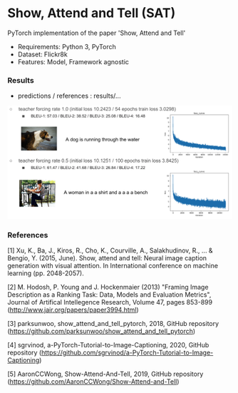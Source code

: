 # Show, Attend and Tell (SAT)

PyTorch implementation of the paper 'Show, Attend and Tell'

* Requirements: Python 3, PyTorch
* Dataset: Flickr8k
* Features: Model, Framework agnostic

### Results
* predictions / references : results/...

![result](results/result.png)

### References
[1] Xu, K., Ba, J., Kiros, R., Cho, K., Courville, A., Salakhudinov, R., ... & Bengio, Y. (2015, June). Show, attend and tell: Neural image caption generation with visual attention. In International conference on machine learning (pp. 2048-2057).

[2] M. Hodosh, P. Young and J. Hockenmaier (2013) "Framing Image Description as a Ranking Task: Data, Models and Evaluation Metrics", Journal of Artifical Intellegence Research, Volume 47, pages 853-899 (http://www.jair.org/papers/paper3994.html)

[3] parksunwoo, show_attend_and_tell_pytorch, 2018, GitHub repository (https://github.com/parksunwoo/show_attend_and_tell_pytorch)

[4] sgrvinod, a-PyTorch-Tutorial-to-Image-Captioning, 2020, GitHub repository (https://github.com/sgrvinod/a-PyTorch-Tutorial-to-Image-Captioning)

[5] AaronCCWong, Show-Attend-And-Tell, 2019, GitHub repository (https://github.com/AaronCCWong/Show-Attend-and-Tell)

